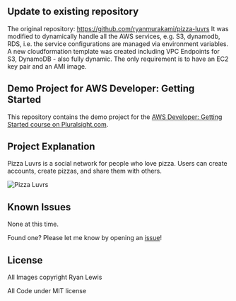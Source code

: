 ## Update to existing repository

The original repository: https://github.com/ryanmurakami/pizza-luvrs
It was modified to dynamically handle all the AWS services, e.g. S3, dynamodb, RDS, i.e. the service configurations are managed via environment variables. A new cloudformation template was created including VPC Endpoints for S3, DynamoDB - also fully dynamic. The only requirement is to have an EC2 key pair and an AMI image.

## Demo Project for AWS Developer: Getting Started

This repository contains the demo project for the [AWS Developer: Getting Started course on Pluralsight.com](http://www.pluralsight.com/courses/aws-developer-getting-started).

## Project Explanation

Pizza Luvrs is a social network for people who love pizza. Users can create accounts, create pizzas, and share them with others.

![Pizza Luvrs](assets/pizza_shot.png)

## Known Issues

None at this time.

Found one? Please let me know by opening an [issue](https://github.com/ryanmurakami/pizza-luvrs/issues)!

## License

All Images copyright Ryan Lewis

All Code under MIT license

